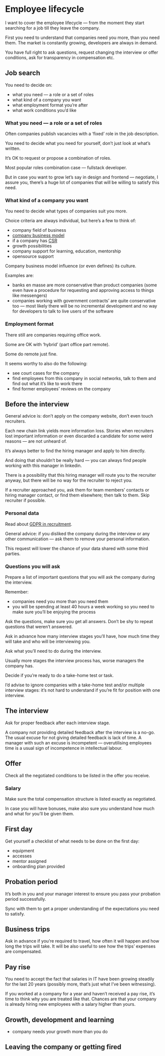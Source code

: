 # Employee lifecycle

I want to cover the employee lifecycle — from the moment they start searching for a job till they leave the company.

First you need to understand that companies need you more, than you need them. The market is constantly growing, developers are always in demand.

You have full right to ask questions, request changing the interview or offer conditions, ask for transparency in compensation etc.

## Job search

You need to decide on:

 - what you need — a role or a set of roles
 - what kind of a company you want
 - what employment format you’re after
 - what work conditions you’d like

### What you need — a role or a set of roles

Often companies publish vacancies with a ‘fixed’ role in the job description.

You need to decide what you need for yourself, don’t just look at what’s written.

It’s OK to request or propose a combination of roles.

Most popular roles combination case — fullstack developer.

But in case you want to grow let’s say in design and frontend — negotiate, I assure you, there’s a huge lot of companies that will be willing to satisfy this need.

### What kind of a company you want

You need to decide what types of companies suit you more.

Choice criteria are always individual, but here’s a few to think of:
- company field of business
- [company business model](https://en.wikipedia.org/wiki/Business_model)
- if a company has [CSR](https://en.wikipedia.org/wiki/Corporate_social_responsibility)
- growth possibilities
- company support for learning, education, mentorship
- opensource support

Company business model influence (or even defines) its culture.

Examples are:
- banks en masse are more conservative than product companies (some even have a procedure for requesting and approving access to things like messengers)
- companies working with government contracts’ are quite conservative too — most likely there will be no incremental development and no way for developers to talk to live users of the software

### Employment format

There still are companies requiring office work.

Some are OK with ‘hybrid’ (part office part remote).

Some do remote just fine.

It seems worthy to also do the following:
- see court cases for the company
- find employees from this company in social networks, talk to them and find out what it’s like to work there
- find former employees’ reviews on the company

## Before the interview

General advice is: don’t apply on the company website, don’t even touch recruiters.

Each new chain link yields more information loss. Stories when recruiters lost important information or even discarded a candidate for some weird reasons — are not unheard of.

It’s always better to find the hiring manager and apply to him directly.

And doing that shouldn’t be really hard — you can always find people working with this manager in linkedin.

There is a possibility that this hiring manager will route you to the recruiter anyway, but there will be no way for the recruiter to reject you.

If a recruiter approached you, ask them for team members’ contacts or hiring manager contact, or find them elsewhere; then talk to them. Skip recruiter if possible.

### Personal data

Read about [GDPR in recruitment](https://resources.workable.com/tutorial/gdpr-compliance-guide-recruiting).

General advice: if you disliked the company during the interview or any other communication — ask them to remove your personal information.

This request will lower the chance of your data shared with some third parties.

### Questions you will ask

Prepare a list of important questions that you will ask the company during the interview.

Remember:
- companies need you more than you need them
- you will be spending at least 40 hours a week working so you need to make sure you’ll be enjoying the process

Ask the questions, make sure you get all answers. Don’t be shy to repeat questions that weren’t answered.

Ask in advance how many interview stages you’ll have, how much time they will take and who will be interviewing you.

Ask what you’ll need to do during the interview.

Usually more stages the interview process has, worse managers the company has.

Decide if you’re ready to do a take-home test or task.

I’d advise to ignore companies with a take-home test and/or multiple interview stages: it’s not hard to understand if you’re fit for position with one interview.

## The interview

Ask for proper feedback after each interview stage.

A company not providing detailed feedback after the interview is a no-go. The usual excuse for not giving detailed feedback is lack of time. A manager with such an excuse is incompetent — overutilising employees time is a usual sign of incompetence in intellectual labour.

## Offer

Check all the negotiated conditions to be listed in the offer you receive.

### Salary

Make sure the total compensation structure is listed exactly as negotiated.

In case you will have bonuses, make also sure you understand how much and what for you’ll be given them.

## First day

Get yourself a checklist of what needs to be done on the first day:
- equipment
- accesses
- mentor assigned
- onboarding plan provided

## Probation period

It’s both in you and your manager interest to ensure you pass your probation period successfully.

Sync with them to get a proper understanding of the expectations you need to satisfy.

## Business trips

Ask in advance if you’re required to travel, how often it will happen and how long the trips will take. It will be also useful to see how the trips’ expenses are compensated.

## Pay rise

You need to accept the fact that salaries in IT have been growing steadily for the last 20 years (possibly more, that’s just what I’ve been witnessing).

If you worked at a company for a year and haven’t received a pay rise, it’s time to think why you are treated like that. Chances are that your company is already hiring new employees with a salary higher than yours.

## Growth, development and learning

- company needs your growth more than you do

## Leaving the company or getting fired


